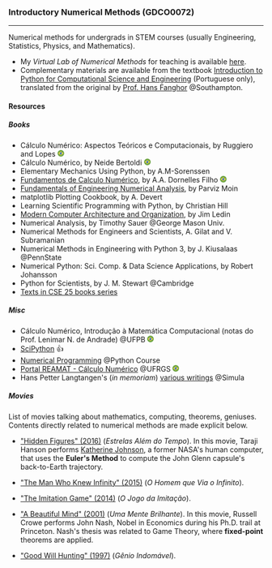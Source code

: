 ### Introductory Numerical Methods (GDCO0072)
---

Numerical methods for undergrads in STEM courses (usually Engineering, Statistics, Physics, and Mathematics).

- My *Virtual Lab of Numerical Methods* for teaching is available [here](https://gcpeixoto.github.io/ipynb-lab-metodos-numericos).
- Complementary materials are available from the textbook [Introduction to Python for Computational Science and Engineering](https://gcpeixoto.github.io/lecture-ipynb) (Portuguese only), translated from the original by [Prof. Hans Fanghor](https://fangohr.github.io) @Southampton.

#### Resources 

##### Books
- Cálculo Numérico: Aspectos Teóricos e Computacionais, by Ruggiero and Lopes <span><img src="../../../../_includes/icons/brazil.svg" width="13"> </span>
- Cálculo Numérico, by Neide Bertoldi <span><img src="../../../../_includes/icons/brazil.svg" width="13"> </span>
- Elementary Mechanics Using Python, by A.M-Sorenssen 
- [Fundamentos de Calculo Numérico](https://www.amazon.com/Fundamentos-Calculo-Numerico-Adalberto-Dornelles/dp/8582603843), by A.A. Dornelles Filho <span><img src="../../../../_includes/icons/brazil.svg" width="13"> </span>
- [Fundamentals of Engineering Numerical Analysis](https://www.amazon.com/Fundamentals-Engineering-Numerical-Analysis-Second/dp/0521711231), by Parviz Moin
- matplotlib Plotting Cookbook, by A. Devert
- Learning Scientific Programming with Python, by Christian Hill
- [Modern Computer Architecture and Organization](https://www.amazon.com/dp/1838984399), by Jim Ledin
- Numerical Analysis, by Timothy Sauer @George Mason Univ.
- Numerical Methods for Engineers and Scientists, A. Gilat and V. Subramanian
- Numerical Methods in Engineering with Python 3, by J. Kiusalaas @PennState
- Numerical Python: Sci. Comp. & Data Science Applications, by Robert Johansson
- Python for Scientists, by J. M. Stewart @Cambridge
- [Texts in CSE 25 books series](https://www.amazon.com/dp/B087R5B6ZV?searchxofy=true&binding=kindle_edition&ref_=dbs_s_aps_series_rwt_tkin&qid=1631496281&sr=8-7)

##### Misc
- Cálculo Numérico, Introdução à Matemática Computacional (notas do Prof. Lenimar N. de Andrade) @UFPB <span><img src="../../../../_includes/icons/brazil.svg" width="13"> </span>
- [SciPython](http://scipython.com) <span>&#128077;</span>
- [Numerical Programming](https://www.python-course.eu) @Python Course
- [Portal REAMAT - Cálculo Numérico](https://www.ufrgs.br/reamat/CalculoNumerico/index.html) @UFRGS <span><img src="../../../../_includes/icons/brazil.svg" width="13"> </span>
- Hans Petter Langtangen's (_in memoriam_) [various writings](http://hplgit.github.io) @Simula

##### Movies

List of movies talking about mathematics, computing, theorems, geniuses. Contents directly related to numerical methods are made explicit below.   

- ["Hidden Figures" (2016)](https://www.imdb.com/title/tt4846340/) (_Estrelas Além do Tempo_). In this movie, Taraji Hanson performs [Katherine Johnson](https://abcnews.go.com/US/katherine-johnson-mathematician-real-life-subject-hidden-figures/story?id=69176001), a former NASA's human computer, that uses the **Euler's Method** to compute the John Glenn capsule's back-to-Earth trajectory. 

- ["The Man Who Knew Infinity" (2015)](https://www.imdb.com/title/tt0787524/) (_O Homem que Via o Infinito_).

- ["The Imitation Game" (2014)](https://www.imdb.com/title/tt2084970/) (_O Jogo da Imitação_).

- ["A Beautiful Mind" (2001)](https://www.imdb.com/title/tt0268978/?ref_=nv_sr_srsg_0) (_Uma Mente Brilhante_). In this movie, Russell Crowe performs John Nash, Nobel in Economics during his Ph.D. trail at Princeton. Nash's thesis was related to Game Theory, where **fixed-point** theorems are applied.

- ["Good Will Hunting" (1997)](https://www.imdb.com/title/tt0119217/?ref_=tt_sims_tt_i_1) (_Gênio Indomável_).


